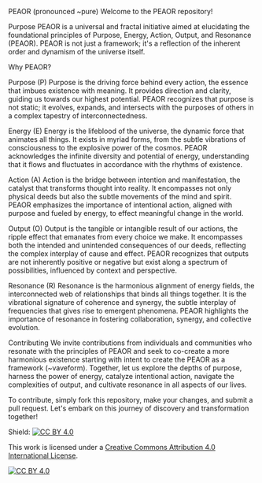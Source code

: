 PEAOR
(pronounced ~pure)
Welcome to the PEAOR repository!

Purpose
PEAOR is a universal and fractal initiative aimed at elucidating the foundational principles of Purpose, Energy, Action, Output, and Resonance (PEAOR). PEAOR is not just a framework; it's a reflection of the inherent order and dynamism of the universe itself.

Why PEAOR?

Purpose (P)
Purpose is the driving force behind every action, the essence that imbues existence with meaning. It provides direction and clarity, guiding us towards our highest potential. PEAOR recognizes that purpose is not static; it evolves, expands, and intersects with the purposes of others in a complex tapestry of interconnectedness.

Energy (E)
Energy is the lifeblood of the universe, the dynamic force that animates all things. It exists in myriad forms, from the subtle vibrations of consciousness to the explosive power of the cosmos. PEAOR acknowledges the infinite diversity and potential of energy, understanding that it flows and fluctuates in accordance with the rhythms of existence.

Action (A)
Action is the bridge between intention and manifestation, the catalyst that transforms thought into reality. It encompasses not only physical deeds but also the subtle movements of the mind and spirit. PEAOR emphasizes the importance of intentional action, aligned with purpose and fueled by energy, to effect meaningful change in the world.

Output (O)
Output is the tangible or intangible result of our actions, the ripple effect that emanates from every choice we make. It encompasses both the intended and unintended consequences of our deeds, reflecting the complex interplay of cause and effect. PEAOR recognizes that outputs are not inherently positive or negative but exist along a spectrum of possibilities, influenced by context and perspective.

Resonance (R)
Resonance is the harmonious alignment of energy fields, the interconnected web of relationships that binds all things together. It is the vibrational signature of coherence and synergy, the subtle interplay of frequencies that gives rise to emergent phenomena. PEAOR highlights the importance of resonance in fostering collaboration, synergy, and collective evolution.

Contributing
We invite contributions from individuals and communities who resonate with the principles of PEAOR and seek to co-create a more harmonious existence starting with intent to create the PEAOR as a framework (~vaveform). Together, let us explore the depths of purpose, harness the power of energy, catalyze intentional action, navigate the complexities of output, and cultivate resonance in all aspects of our lives.

To contribute, simply fork this repository, make your changes, and submit a pull request. Let's embark on this journey of discovery and transformation together!


Shield: [![CC BY 4.0][cc-by-shield]][cc-by]

This work is licensed under a
[Creative Commons Attribution 4.0 International License][cc-by].

[![CC BY 4.0][cc-by-image]][cc-by]

[cc-by]: http://creativecommons.org/licenses/by/4.0/
[cc-by-image]: https://i.creativecommons.org/l/by/4.0/88x31.png
[cc-by-shield]: https://img.shields.io/badge/License-CC%20BY%204.0-lightgrey.svg
